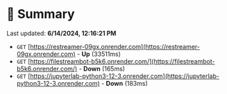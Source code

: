 # 📖 Summary
Last updated: **6/14/2024, 12:16:21 PM**

- `GET` [https://restreamer-09gx.onrender.com](https://restreamer-09gx.onrender.com) - **Up** (33511ms)
- `GET` [https://filestreambot-b5k6.onrender.com/](https://filestreambot-b5k6.onrender.com/) - **Down** (165ms)
- `GET` [https://jupyterlab-python3-12-3.onrender.com](https://jupyterlab-python3-12-3.onrender.com) - **Down** (183ms)
